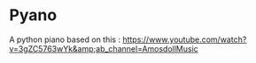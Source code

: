 # Pyano
A python piano based on this : https://www.youtube.com/watch?v=3gZC5763wYk&amp;ab_channel=AmosdollMusic
